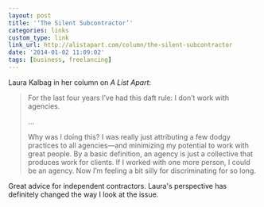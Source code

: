 ```yaml
---
layout: post
title: '‘The Silent Subcontractor’'
categories: links
custom_type: link
link_url: http://alistapart.com/column/the-silent-subcontractor
date: '2014-01-02 11:09:02'
tags: [business, freelancing]
---
```

Laura Kalbag in her column on *A List Apart*:

>For the last four years I’ve had this daft rule: I don’t work with agencies.
>
>…
>
>Why was I doing this? I was really just attributing a few dodgy practices to all agencies—and minimizing my potential to work with great people. By a basic definition, an agency is just a collective that produces work for clients. If I worked with one more person, I could be an agency. Now I’m feeling a bit silly for discriminating for so long.

Great advice for independent contractors. Laura's perspective has definitely changed the way I look at the issue.
